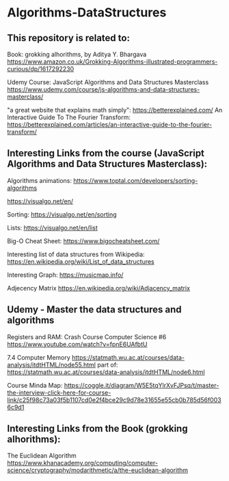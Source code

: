 # Algorithms-DataStructures


## This repository is related to:

Book: grokking alhorithms, by Aditya Y. Bhargava
https://www.amazon.co.uk/Grokking-Algorithms-illustrated-programmers-curious/dp/1617292230

Udemy Course: JavaScript Algorithms and Data Structures Masterclass
https://www.udemy.com/course/js-algorithms-and-data-structures-masterclass/

"a great website that explains math simply": https://betterexplained.com/
An Interactive Guide To The Fourier Transform: https://betterexplained.com/articles/an-interactive-guide-to-the-fourier-transform/

## Interesting Links from the course (JavaScript Algorithms and Data Structures Masterclass):

Algorithms animations:
https://www.toptal.com/developers/sorting-algorithms

https://visualgo.net/en/

Sorting: https://visualgo.net/en/sorting

Lists: https://visualgo.net/en/list

Big-O Cheat Sheet: https://www.bigocheatsheet.com/

Interesting list of data structures from Wikipedia: https://en.wikipedia.org/wiki/List_of_data_structures 

Interesting Graph: https://musicmap.info/

Adjecency Matrix https://en.wikipedia.org/wiki/Adjacency_matrix

## Udemy - Master the data structures and algorithms

Registers and RAM: Crash Course Computer Science #6 https://www.youtube.com/watch?v=fpnE6UAfbtU

7.4 Computer Memory https://statmath.wu.ac.at/courses/data-analysis/itdtHTML/node55.html
part of: https://statmath.wu.ac.at/courses/data-analysis/itdtHTML/node6.html

Course Minda Map: https://coggle.it/diagram/W5E5tqYlrXvFJPsq/t/master-the-interview-click-here-for-course-link/c25f98c73a03f5b1107cd0e2f4bce29c9d78e31655e55cb0b785d56f0036c9d1

## Interesting Links from the Book (grokking alhorithms):
The Euclidean Algorithm https://www.khanacademy.org/computing/computer-science/cryptography/modarithmetic/a/the-euclidean-algorithm
